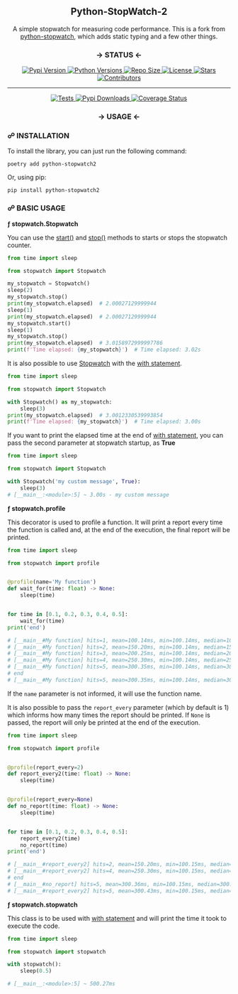 <!-- ================ TITLE/DESC ================ -->

<div align='center'>
    <h2>Python-StopWatch-2</h2>
    <p>A simple stopwatch for measuring code performance. This is a fork from <a href='https://pypi.org/project/python-stopwatch/'>python-stopwatch</a>, which adds static typing and a few other things.</p>
</div>

<!-- ================ BADGES/LINKS ================ -->

<div align='center' width='50%'>
    <h3> → STATUS ←</h3>
    <a href="https://pepy.tech/project/python-stopwatch2">
        <img alt="Pypi Version" src='https://img.shields.io/pypi/v/python-stopwatch2?&style=for-the-badge'/>
    </a>
    <a href="https://www.python.org">
        <img alt="Python Versions" src='https://img.shields.io/pypi/pyversions/python-stopwatch2?&style=for-the-badge'/>
    </a>
    <a href="https://github.com/devRMA/python-stopwatch2">
        <img alt="Repo Size" src='https://img.shields.io/github/repo-size/devRMA/python-stopwatch2?&style=for-the-badge'/>
    </a>
    <a href="https://github.com/devRMA/python-stopwatch2/blob/main/LICENSE">
        <img alt="License" src='https://img.shields.io/github/license/devRMA/python-stopwatch2?&style=for-the-badge'/>
    </a>
    <a href="https://github.com/devRMA/python-stopwatch2/stargazers">
        <img alt="Stars" src='https://img.shields.io/github/stars/devRMA/python-stopwatch2?&style=for-the-badge'/>
    </a>
    <a href="https://github.com/devRMA/python-stopwatch2/graphs/contributors">
        <img alt="Contributors" src='https://img.shields.io/github/contributors/devRMA/python-stopwatch2?&style=for-the-badge'/>
    </a>
</div>

<hr>

<div align='center' width='50%'>
    <a href="https://github.com/devRMA/python-stopwatch2">
        <img alt="Tests" src='https://github.com/devRMA/python-stopwatch2/actions/workflows/tests.yml/badge.svg?&style=for-the-badge'/>
    </a>
    <a href="https://pepy.tech/project/python-stopwatch2">
        <img alt="Pypi Downloads" src='https://pepy.tech/badge/python-stopwatch2?&style=for-the-badge'/>
    </a>
    <a href="https://coveralls.io/github/devRMA/python-stopwatch2">
        <img alt="Coverage Status" src='https://coveralls.io/repos/github/devRMA/python-stopwatch2/badge.svg?&style=for-the-badge'/>
    </a>
</div>

<!-- ================ INTRODUCTION ================ -->
<div align='center'>
    <h3>→ USAGE ←</h3>
</div>

<h3>☍ INSTALLATION</h3>

To install the library, you can just run the following command:

```shell
poetry add python-stopwatch2
```

Or, using pip:

```shell
pip install python-stopwatch2
```

<h3>☍ BASIC USAGE</h3>

<p><b>ƒ stopwatch.Stopwatch</b></p>

You can use the [start()](https://github.com/devRMA/python-stopwatch2/tree/main/docs#stopwatchstart) and [stop()](https://github.com/devRMA/python-stopwatch2/tree/main/docs#stopwatchstop) methods to starts or stops the stopwatch counter.

```python
from time import sleep

from stopwatch import Stopwatch

my_stopwatch = Stopwatch()
sleep(2)
my_stopwatch.stop()
print(my_stopwatch.elapsed)  # 2.00027129999944
sleep(1)
print(my_stopwatch.elapsed)  # 2.00027129999944
my_stopwatch.start()
sleep(1)
my_stopwatch.stop()
print(my_stopwatch.elapsed)  # 3.0158972999997786
print(f'Time elapsed: {my_stopwatch}')  # Time elapsed: 3.02s
```

It is also possible to use [Stopwatch](https://github.com/devRMA/python-stopwatch2/tree/main/docs#stopwatchstopwatch) with the [with statement](https://www.geeksforgeeks.org/with-statement-in-python/).

```python
from time import sleep

from stopwatch import Stopwatch

with Stopwatch() as my_stopwatch:
    sleep(3)
print(my_stopwatch.elapsed)  # 3.0012330539993854
print(f'Time elapsed: {my_stopwatch}')  # Time elapsed: 3.00s
```

If you want to print the elapsed time at the end of [with statement](https://www.geeksforgeeks.org/with-statement-in-python/), you can pass the second parameter at stopwatch startup, as <b>True</b>

```python
from time import sleep

from stopwatch import Stopwatch

with Stopwatch('my custom message', True):
    sleep(3)
# [__main__:<module>:5] ~ 3.00s - my custom message
```

<p><b>ƒ stopwatch.profile</b><p/>

This decorator is used to profile a function. It will print a report every time the function is called and, at the end of the execution, the final report will be printed.

```python
from time import sleep

from stopwatch import profile


@profile(name='My function')
def wait_for(time: float) -> None:
    sleep(time)


for time in [0.1, 0.2, 0.3, 0.4, 0.5]:
    wait_for(time)
print('end')

# [__main__#My function] hits=1, mean=100.14ms, min=100.14ms, median=100.14ms, max=100.14ms, dev=0.00μs
# [__main__#My function] hits=2, mean=150.20ms, min=100.14ms, median=150.20ms, max=200.26ms, dev=50.06ms
# [__main__#My function] hits=3, mean=200.25ms, min=100.14ms, median=200.26ms, max=300.35ms, dev=81.74ms
# [__main__#My function] hits=4, mean=250.30ms, min=100.14ms, median=250.30ms, max=400.44ms, dev=111.92ms
# [__main__#My function] hits=5, mean=300.35ms, min=100.14ms, median=300.35ms, max=500.55ms, dev=141.56ms
# end
# [__main__#My function] hits=5, mean=300.35ms, min=100.14ms, median=300.35ms, max=500.55ms, dev=141.56ms
```

If the ``name`` parameter is not informed, it will use the function name.

It is also possible to pass the ``report_every`` parameter (which by default is 1) which informs how many times the report should be printed. If ``None`` is passed, the report will only be printed at the end of the execution.

```python
from time import sleep

from stopwatch import profile


@profile(report_every=2)
def report_every2(time: float) -> None:
    sleep(time)


@profile(report_every=None)
def no_report(time: float) -> None:
    sleep(time)


for time in [0.1, 0.2, 0.3, 0.4, 0.5]:
    report_every2(time)
    no_report(time)
print('end')

# [__main__#report_every2] hits=2, mean=150.20ms, min=100.15ms, median=150.20ms, max=200.25ms, dev=50.05ms
# [__main__#report_every2] hits=4, mean=250.30ms, min=100.15ms, median=250.30ms, max=400.46ms, dev=111.92ms
# end
# [__main__#no_report] hits=5, mean=300.36ms, min=100.15ms, median=300.36ms, max=500.58ms, dev=141.57ms
# [__main__#report_every2] hits=5, mean=300.43ms, min=100.15ms, median=300.36ms, max=500.94ms, dev=141.68ms
```

<p><b>ƒ stopwatch.stopwatch</b></p>

This class is to be used with [with statement](https://www.geeksforgeeks.org/with-statement-in-python/) and will print the time it took to execute the code.

```python
from time import sleep

from stopwatch import stopwatch

with stopwatch():
    sleep(0.5)

# [__main__:<module>:5] ~ 500.27ms
```

